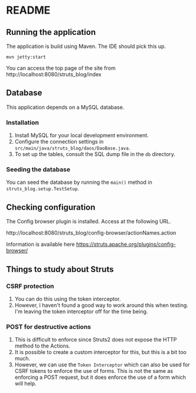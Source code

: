 # README

## Running the application

The application is build using Maven. The IDE should pick this up.

```shell
mvn jetty:start
```

You can access the top page of the site from http://localhost:8080/struts_blog/index

## Database

This application depends on a MySQL database.

### Installation

1. Install MySQL for your local development environment.
2. Configure the connection settings in `src/main/java/struts_blog/daos/DaoBase.java`.
3. To set up the tables, consult the SQL dump file in the `db` directory.

### Seeding the database

You can seed the database by running the `main()` method in `struts_blog.setup.TestSetup`.

## Checking configuration

The Config browser plugin is installed. Access at the following URL.

http://localhost:8080/struts_blog/config-browser/actionNames.action

Information is available here https://struts.apache.org/plugins/config-browser/

## Things to study about Struts

### CSRF protection

1. You can do this using the token interceptor.
2. However, I haven't found a good way to work around this when testing. I'm leaving the token interceptor off for the
   time being.

### POST for destructive actions

1. This is difficult to enforce since Struts2 does not expose the HTTP method to the Actions.
2. It is possible to create a custom interceptor for this, but this is a bit too much.
3. However, we can use the `Token Interceptor` which can also be used for CSRF tokens to enforce the use of forms.
   This is not the same as enforcing a POST request, but it does enforce the use of a form which will help.
